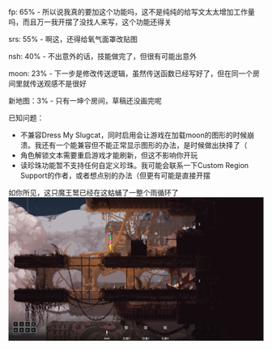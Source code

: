   fp: 65% - 所以说我真的要加这个功能吗，这不是纯纯的给写文太太增加工作量吗，而且万一我开摆了没找人来写，这个功能还得关

 srs: 55% - 啊这，还得给氧气面罩改贴图

 nsh: 40% - 不出意外的话，技能做完了，但很有可能出意外

moon: 23% - 下一步是修改传送逻辑，虽然传送函数已经写好了，但在同一个房间里就传送观感不是很好

新地图：3% - 只有一坤个房间，草稿还没画完呢





已知问题：
- 不兼容Dress My Slugcat，同时启用会让游戏在加载moon的图形的时候崩溃。我还有一个能兼容但不能正常显示图形的办法，是时候做出抉择了（
- 角色解锁文本需要重启游戏才能刷新，但这不影响你开玩
- 读珍珠功能暂不支持任何自定义珍珠。我可能会联系一下Custom Region Support的作者，或者想点别的办法（但更有可能是直接开摆



如你所见，这只魔王鹫已经在这蛄蛹了一整个雨循环了
![4!](./screenshots/4.png)